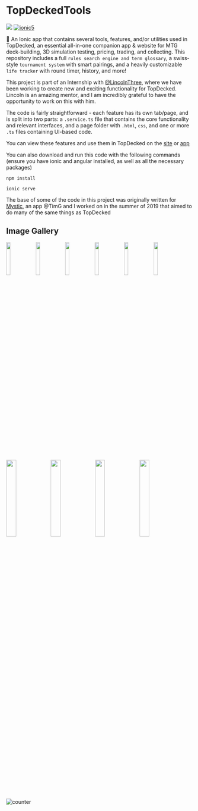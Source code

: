 # TopDeckedTools

  <a href="https://github.com/GoldinGuy/TopDeckedTools/graphs/contributors" alt="Contributors">
        <img src="https://img.shields.io/github/contributors/GoldinGuy/TopDeckedTools" /></a>
 <a href="https://img.shields.io/badge/Built%20With-Ionic%205-blue">
        <img src="https://img.shields.io/badge/Built%20With-Ionic%205-blue" alt="ionic5"></a>

:wrench: An Ionic app that contains several tools, features, and/or utilities used in TopDecked, an essential all-in-one companion app & website for MTG deck-building, 3D simulation testing, pricing, trading, and collecting.
This repository includes a full `rules search engine and term glossary`, a swiss-style `tournament system` with smart pairings, and a heavily customizable `life tracker` with round timer, history, and more!

This project is part of an Internship with [@LincolnThree](https://github.com/lincolnthree), where we have been working to create new and exciting functionality for TopDecked.
Lincoln is an amazing mentor, and I am incredibly grateful to have the opportunity to work on this with him.

The code is fairly straightforward - each feature has its own tab/page, and is split into two parts: a `.service.ts` file that contains the core functionality and relevant interfaces, and a page folder with `.html`, `css`, and one or more `.ts` files containing UI-based code.

You can view these features and use them in TopDecked on the [site](https://www.topdecked.com/) or [app](https://app.topdecked.me/)

You can also download and run this code with the following commands
(ensure you have ionic and angular installed, as well as all the necessary packages)

```
npm install
```

```
ionic serve
```

The base of some of the code in this project was originally written for [Mystic](https://play.google.com/store/apps/details?id=com.goldin.mystic&hl=en_US), an app @TimG and I worked on in the summer of 2019 that aimed to do many of the same things as TopDecked

## Image Gallery

<img src="https://user-images.githubusercontent.com/47064842/90569951-cc6b4d80-e17c-11ea-99c8-47c051fe1c22.png" width="15%"></img> <img src="https://user-images.githubusercontent.com/47064842/90569952-cc6b4d80-e17c-11ea-86b2-99a13346b845.png" width="15%"></img> <img src="https://user-images.githubusercontent.com/47064842/90569949-cbd2b700-e17c-11ea-901f-471772ef0ad9.png" width="15%"></img> <img src="https://user-images.githubusercontent.com/47064842/90569957-cd03e400-e17c-11ea-9da2-502b35445011.png" width="15%"></img> <img src="https://user-images.githubusercontent.com/47064842/90569956-cd03e400-e17c-11ea-84ca-2b6301921237.png" width="15%"></img> <img src="https://user-images.githubusercontent.com/47064842/90569945-cbd2b700-e17c-11ea-953c-b658ed8e76e2.png" width="15%"></img> 
<img src="https://user-images.githubusercontent.com/47064842/92195850-e8891300-ee3b-11ea-999e-69890a5b0630.png" width="23%"></img> <img src="https://user-images.githubusercontent.com/47064842/90569948-cbd2b700-e17c-11ea-96df-64d46bcf1cbc.png" width="23%"></img> <img src="https://user-images.githubusercontent.com/47064842/90569953-cc6b4d80-e17c-11ea-8ed1-5d30fc5bddaf.png" width="23%"></img> <img src="https://user-images.githubusercontent.com/47064842/90569944-cb3a2080-e17c-11ea-9777-a2be5f20a2c7.png" width="23%"></img> 

![counter](https://user-images.githubusercontent.com/47064842/90569958-cd03e400-e17c-11ea-951d-6d445ebb7aff.png)
